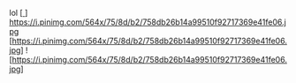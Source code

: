 lol
[[ ](https://i.pinimg.com/564x/75/8d/b2/758db26b14a99510f92717369e41fe06.jpg)]
https://i.pinimg.com/564x/75/8d/b2/758db26b14a99510f92717369e41fe06.jpg
[https://i.pinimg.com/564x/75/8d/b2/758db26b14a99510f92717369e41fe06.jpg]
![https://i.pinimg.com/564x/75/8d/b2/758db26b14a99510f92717369e41fe06.jpg]
